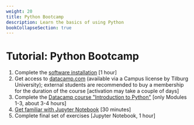 ```yaml
---
weight: 20
title: Python Bootcamp
description: Learn the basics of using Python
bookCollapseSection: true
---
```


# Tutorial: Python Bootcamp

<!--
## Learning goals

- Enable you to write and execute simple code in Python
- Familairizing with interface:
- Familiarize with basic programming concepts
  - Loading packages
  - Variables
  - Looping
  - String manipulations (e.g., `.replace`)
  - Regular expressions (`import re`)
  - Dictionaries (for JSON objects)
  - Arrays for looping through a list of text
  - Functions
  - Error handling (`try` and `except`)
- Reading from and writing to ASCII files (e.g., .txt, .csv)
- Know where to look for help (e.g., Stackoverflow)
-->

1. Complete the [software installation](../software) [1 hour]
2. Get access to [datacamp.com](https://datacamp.com) (available via a Campus license by Tilburg University); external students are recommended to buy a membership for the duration of the course [activation may take a couple of days]
3. Complete the [Datacamp course "Introduction to Python"](https://learn.datacamp.com/courses/intro-to-python-for-data-science) [only Modules 1-3, about 3-4 hours]
4. [Get familiar with Jupyter Notebook](https://www.youtube.com/watch?v=HW29067qVWk) [30 minutes]
5. Complete final set of exercises [Jupyter Notebook, 1 hour]
